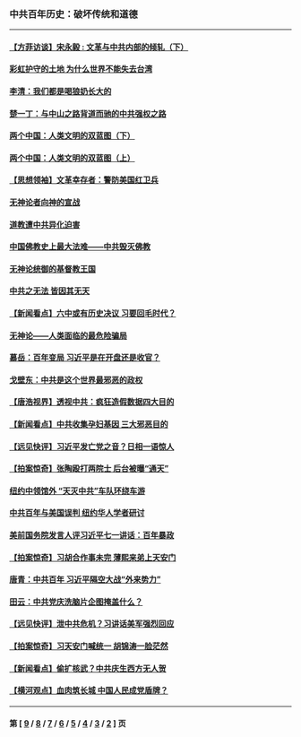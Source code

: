 ### 中共百年历史：破坏传统和道德
---
#### [【方菲访谈】宋永毅 : 文革与中共内部的倾轧（下）](../../pages/nf1176114/n13486836.md?01080430) 
#### [彩虹护守的土地 为什么世界不能失去台湾](../../pages/nf1176114/n13476849.md?01080430) 
#### [李清：我们都是喝狼奶长大的](../../pages/nf1176114/n13471478.md?01080430) 
#### [楚一丁：与中山之路背道而驰的中共强权之路](../../pages/nf1176114/n13437270.md?01080430) 
#### [两个中国：人类文明的双蓝图（下）](../../pages/nf1176114/n13423132.md?01080430) 
#### [两个中国：人类文明的双蓝图（上）](../../pages/nf1176114/n13422687.md?01080430) 
#### [【思想领袖】文革幸存者：警防美国红卫兵](../../pages/nf1176114/n13339289.md?01080430) 
#### [无神论者向神的宣战](../../pages/nf1176114/n13281535.md?01080430) 
#### [道教遭中共异化迫害](../../pages/nf1176114/n13281463.md?01080430) 
#### [中国佛教史上最大法难——中共毁灭佛教](../../pages/nf1176114/n13281397.md?01080430) 
#### [无神论统御的基督教王国](../../pages/nf1176114/n13281280.md?01080430) 
#### [中共之无法 皆因其无天](../../pages/nf1176114/n13281088.md?01080430) 
#### [【新闻看点】六中或有历史决议 习要回毛时代？](../../pages/nf1176114/n13222895.md?01080430) 
#### [无神论——人类面临的最危险骗局](../../pages/nf1176114/n13196137.md?01080430) 
#### [慕岳：百年变局 习近平是在开盘还是收官？](../../pages/nf1176114/n13206516.md?01080430) 
#### [戈壁东：中共是这个世界最邪恶的政权](../../pages/nf1176114/n13085641.md?01080430) 
#### [【唐浩视界】透视中共：疯狂造假数据四大目的](../../pages/nf1176114/n13080590.md?01080430) 
#### [【新闻看点】中共收集孕妇基因 三大邪恶目的](../../pages/nf1176114/n13077182.md?01080430) 
#### [【远见快评】习近平发亡党之音？日相一语惊人](../../pages/nf1176114/n13074809.md?01080430) 
#### [【拍案惊奇】张陶殴打两院士 后台被曝“通天”](../../pages/nf1176114/n13070496.md?01080430) 
#### [纽约中领馆外 “天灭中共”车队环绕车游](../../pages/nf1176114/n13070693.md?01080430) 
#### [中共百年与美国误判 纽约华人学者研讨](../../pages/nf1176114/n13067969.md?01080430) 
#### [美前国务院发言人评习近平七一讲话：百年暴政](../../pages/nf1176114/n13066986.md?01080430) 
#### [【拍案惊奇】习胡合作事未完 薄熙来弟上天安门](../../pages/nf1176114/n13065867.md?01080430) 
#### [唐青：中共百年 习近平隔空大战“外来势力”](../../pages/nf1176114/n13065976.md?01080430) 
#### [田云：中共党庆洗脑片企图掩盖什么？](../../pages/nf1176114/n13064395.md?01080430) 
#### [【远见快评】泄中共危机？习讲话美军强烈回应](../../pages/nf1176114/n13064269.md?01080430) 
#### [【拍案惊奇】习天安门喊统一 胡锦涛一脸茫然](../../pages/nf1176114/n13063233.md?01080430) 
#### [【新闻看点】偷扩核武？中共庆生西方无人贺](../../pages/nf1176114/n13061263.md?01080430) 
#### [【横河观点】血肉筑长城 中国人民成党盾牌？](../../pages/nf1176114/n13061779.md?01080430) 

---
#### 第 [ [9](./9.md?01080430) / [8](./8.md?01080430) / [7](./7.md?01080430) / [6](./6.md?01080430) / [5](./5.md?01080430) / [4](./4.md?01080430) / [3](./3.md?01080430) / [2](./2.md?01080430) ] 页
